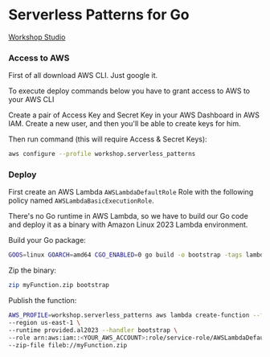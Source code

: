 # Serverless Patterns for Go
[Workshop Studio](https://catalog.workshops.aws/serverless-patterns/en-US)

### Access to AWS

First of all download AWS CLI. Just google it.

To execute deploy commands below you have to grant access to AWS to your AWS CLI

Create a pair of Access Key and Secret Key in your AWS Dashboard in AWS IAM. Create a new user, and then you'll be able to create keys for him.

Then run command (this will require Access & Secret Keys):

```bash
aws configure --profile workshop.serverless_patterns
```

### Deploy

First create an AWS Lambda `AWSLambdaDefaultRole` Role with the following policy named `AWSLambdaBasicExecutionRole`.

There's no Go runtime in AWS Lambda, so we have to build our Go code and deploy it as a binary with Amazon Linux 2023 Lambda environment.

Build your Go package:
```bash
GOOS=linux GOARCH=amd64 CGO_ENABLED=0 go build -o bootstrap -tags lambda.norpc main.go
```

Zip the binary:
```bash
zip myFunction.zip bootstrap
```

Publish the function:
```bash
AWS_PROFILE=workshop.serverless_patterns aws lambda create-function --function-name TestGo \
--region us-east-1 \
--runtime provided.al2023 --handler bootstrap \
--role arn:aws:iam::<YOUR_AWS_ACCOUNT>:role/service-role/AWSLambdaDefaultRole \
--zip-file fileb://myFunction.zip
```